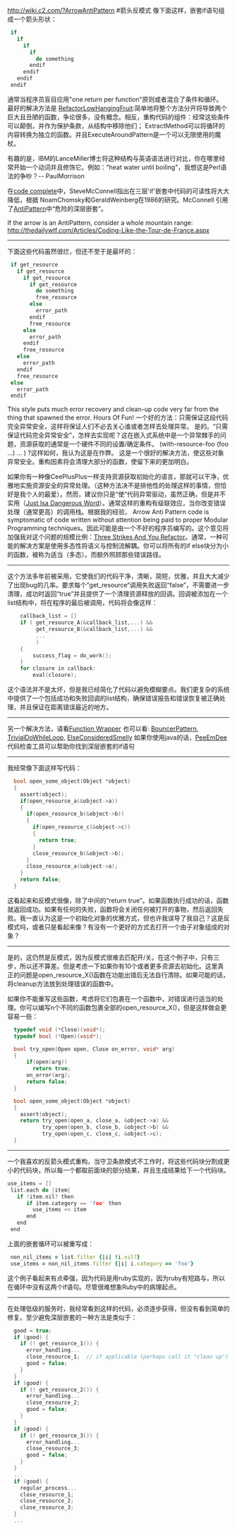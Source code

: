 http://wiki.c2.com/?ArrowAntiPattern
#箭头反模式
像下面这样，嵌套if语句组成一个箭头形状：
```javascript
 if
   if
     if
       if
         do something
       endif
     endif
   endif
 endif
```
通常当程序员盲目应用"one return per function"原则或者混合了条件和循环。
最好的解决方法是 [RefactorLowHangingFruit](http://wiki.c2.com/?RefactorLowHangingFruit):简单地将整个方法分开将导致两个巨大且丑陋的函数，争论很多，没有概念。相反，重构代码的组件：经常这些条件可以颠倒，并作为保护条款，从结构中移除他们； ExtractMethod可以将循环的内容转换为独立的函数。并且ExecuteAroundPattern是一个可以无限使用的魔杖。

有趣的是，IBM的LanceMiller博士将这种结构与英语语法进行对比，你在哪里经常开始一个动词并且修饰它。例如："heat water until boiling"，我想这是Perl语法的争吵？-- PaulMorrison

在[code complete](http://wiki.c2.com/?CodeComplete)中，SteveMcConnell指出在三层'if'嵌套中代码的可读性将大大降低，根据 NoamChomsky和GeraldWeinberg在1986的研究。McConnell 引用了[AntiPattern](http://wiki.c2.com/?AntiPattern)中“危险的深层嵌套”。

If the arrow is an AntiPattern, consider a whole mountain range: http://thedailywtf.com/Articles/Coding-Like-the-Tour-de-France.aspx

----------
下面这些代码虽然很烂，但还不至于是最坏的：
```javascript
 if get_resource
   if get_resource
     if get_resource
       if get_resource
         do something
         free_resource
       else
         error_path
       endif
       free_resource
     else
       error_path
     endif
     free_resource
   else
     error_path
   endif
   free_resource
 else
   error_path
 endif
```
This style puts much error recovery and clean-up code very far from the thing that spawned the error. Hours Of Fun!
一个好的方法：只需保证这段代码完全异常安全，这样将保证人们不必去关心谁或者怎样去处理异常。
是的。“只需保证代码完全异常安全”，怎样去实现呢？这在嵌入式系统中是一个异常棘手的问题，资源获取的通常是一个硬件不同的设置/确定条件。
 (with-resource-foo (foo ...) ... ) ?这样如何，我认为这是在作弊。
 这是一个很好的解决方法，使这些对象异常安全。重构因素将会清理大部分的函数，使留下来的更加明白。

如果你有一种像CeePlusPlus一样支持资源获取初始化的语言，那就可以干净，优雅地实施资源安全的异常处理。（这种方法决不是排他性的处理这样的事情，但恰好是我个人的最爱）。然而，建议你只是“使”代码异常驱动，虽然正确，但是并不实用（[Just Isa Dangerous Word](http://wiki.c2.com/?JustIsaDangerousWord)）。通常这样的重构有级联效应，当你改变错误处理（通常更高）的调用栈。根据我的经验， Arrow Anti Pattern code is symptomatic of code written without attention being paid to proper Modular Programming techniques。因此可能是由一个不好的程序员编写的。这个意见将加强我对这个问题的规模比例：[Three Strikes And You Refactor](http://wiki.c2.com/?ThreeStrikesAndYouRefactor)。通常，一种可能的解决方案是使用多态性将语义与控制流解耦。你可以将所有的if else块分为小的函数，被称为适当（多态）。而额外照顾那些错误路径。

----------
这个方法多年前被采用，它使我们的代码干净，清晰，简短，优雅，并且大大减少了出现bug的几率。要求每个”get_resource“调用失败返回“false”，不需要进一步清理，成功时返回“true”并且提供了一个清理资源释放的回调。回调被添加在一个list结构中，将在程序的最后被调用，代码将会像这样：
```c
    callback_list = []
    if ( get_resource_A(&callback_list,...) &&
         get_resource_B(&callback_list,...) &&
         ...
         )
    {
        success_flag = do_work();
    }
    for closure in callback:
        eval(closure);
```
这个语法并不是太坏，但是我已经简化了代码以避免模糊要点。我们更复杂的系统中提供了一个包括成功和失败回调的list结构，确保错误报告和错误恢复被正确处理，并且保证在距离错误最近的地方。

----------
另一个解决方法，请看[Function Wrapper](http://wiki.c2.com/?FunctionWrapper)
也可以看: [BouncerPattern](http://wiki.c2.com/?BouncerPattern), [TrivialDoWhileLoop](http://wiki.c2.com/?TrivialDoWhileLoop), [ElseConsideredSmelly](http://wiki.c2.com/?ElseConsideredSmelly)
如果你使用java的话，[PeeEmDee](http://wiki.c2.com/?PeeEmDee)代码检查工具可以帮助你找到深层嵌套的if语句

----------
我经常像下面这样写代码：
```c
  bool open_some_object(Object *object)
  {
    assert(object);
    if(open_resource_a(&object->a))
    {
      if(open_resource_b(&object->b))
      {
        if(open_resource_c(&object->c))
        {
          return true;
        }
        close_resource_b(&object->b);
      }
      close_resource_a(&object->a);
    }
    return false;
  }

```
这看起来和反模式很像，除了中间的“return true”。如果函数执行成功的话，函数就返回成功。如果有任何的失败，函数将会关闭任何被打开的事物，然后返回失败。我一直认为这是一个初始化对象的优雅方式，但也许我误导了我自己？这是反模式吗，或者只是看起来像？有没有一个更好的方式去打开一个由子对象组成的对象？

----------
是的，这仍然是反模式，因为反模式很难去匹配开/关。在这个例子中，只有三步，所以还不算差。但是考虑一下如果你有10个或者更多资源去初始化。这里真正的问题是open_resource_X()函数在功能出错后无法自行清除。如果可能的话，将cleanup方法放到处理错误的函数中。

如果你不能重写这些函数，考虑将它们包裹在一个函数中，对错误进行适当的处理。你可以编写n个不同的函数包裹全部的open_resource_X()，但是这样做会更容易一些：
```c
  typedef void (*Close)(void*);
  typedef bool (*Open)(void*);

  bool try_open(Open open, Close on_error, void* arg)
  {
      if(open(arg))
        return true;
      on_error(arg);
      return false;
  }

  bool open_some_object(Object *object)
  {
    assert(object);
    return try_open(open_a, close_a, &object->a) &&
           try_open(open_b, close_b, &object->b) &&
           try_open(open_c, close_c, &object->c);
  }

```

----------
一个我喜欢的反箭头模式重构，当守卫条款模式不工作时，将这些代码块分割成更小的代码块，所以每一个都取前面块的部分结果，并且生成结果给下一个代码块。
```c
use_items = []
 list.each do |item|
   if !item.nil? then
      if item.category == 'foo' then
        use_items << item
      end
   end
 end
```
上面的嵌套循环可以被重写成：
```ruby
 non_nil_items = list.filter {|i| !i.nil?}
 use_items = non_nil_items.filter {|i| i.category == 'foo'}
```
这个例子看起来有点牵强，因为代码是用ruby实现的，因为ruby有短路与，所以在循环中没有这两个if语句。尽管很难想象Ruby中的病理起点。

----------
在处理低级的服务时，我经常看到这样的代码，必须逐步获得，但没有看到简单的修复。至少避免深层嵌套的一种方法是类似于：
```c
  good = true;
  if (good) {
    if (! get_resource_1()) {
      error_handling...
      close_resource_1;  // if applicable (perhaps call it "clean up")
      good = false;
    }
  }
  if (good) {
    if (! get_resource_2()) {
      error_handling...
      close_resource_2;
      good = false;
    }
  }
  if (good) {
    if (! get_resource_3()) {
      error_handling...
      close_resource_3;
      good = false;
    }
  }
  ...
  if (good) {
    regular_process...
    close_resource_1;
    close_resource_2;
    close_resource_3;
  }
  ...
```